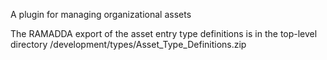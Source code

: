 A plugin for managing organizational assets

The RAMADDA export of the asset entry type definitions is in the top-level directory
/development/types/Asset_Type_Definitions.zip
